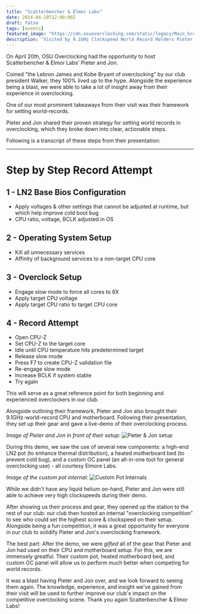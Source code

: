 ```yaml
---
title: "Scatterbencher & Elmor Labs"
date: 2024-04-20T12:00:00Z
draft: false
tags: [events]
featured_image: "https://cdn.osuoverclocking.com/static/legacy/Main_Group.webp"
description: "Visited by 9.1GHz Clockspeed World Record Holders Pieter & Jon"
---
```


On April 20th, OSU Overclocking had the opportunity to host Scatterbencher & Elmor Labs' Pieter and Jon.

Coined "the Lebron James and Kobe Bryant of overclocking" by our club president Walker, they 100% lived up to the hype. Alongside the experience being a blast, we were able to take a lot of insight away from their experience in overclocking.

One of our most prominent takeaways from their visit was their framework for setting world-records.

Pieter and Jon shared their proven strategy for setting world records in overclocking, which they broke down into clear, actionable steps.

Following is a transcript of these steps from their presentation:

<hr>

# Step by Step Record Attempt

## 1 - LN2 Base Bios Configuration
- Apply voltages & other settings that cannot be adjusted at runtime, but which help improve cold boot bug
- CPU ratio, voltage, BCLK adjusted in OS

## 2 - Operating System Setup
- Kill all unnecessary services
- Affinity of background services to a non-target CPU core

## 3 - Overclock Setup
- Engage slow mode to force all cores to 8X
- Apply target CPU voltage
- Apply target CPU ratio to target CPU core

## 4 - Record Attempt
- Open CPU-Z
- Set CPU-Z to the target core
- Idle until CPU temperature hits predetermined target
- Release slow mode
- Press F7 to create CPU-Z validation file
- Re-engage slow mode
- Increase BCLK if system stable
- Try again

This will serve as a great reference point for both beginning and experienced overclockers in our club.

Alongside outlining their framework, Pieter and Jon also brought their 9.1GHz-world-record CPU and motherboard. Following their presentation, they set up their gear and gave a live-demo of their overclocking process.

*Image of Pieter and Jon in front of their setup:*
![Pieter & Jon setup](https://cdn.osuoverclocking.com/elmor/)

During this demo, we saw the use of several new components: a high-end LN2 pot (to enhance thermal distribution), a heated motherboard bed (to prevent cold bug), and a custom OC panel (an all-in-one tool for general overclocking use) - all courtesy Elmore Labs.

*Image of the custom pot internal:*
![Custom Pot Internals](https://cdn.osuoverclocking.com/elmor/)

While we didn't have any liquid helium on-hand, Pieter and Jon were still able to achieve very high clockspeeds during their demo.

After showing us their process and gear, they opened up the station to the rest of our club: our club then hosted an internal "overclocking competition" to see who could set the highest score & clockspeed on their setup. Alongside being a fun competition, it was a great opportunity for everyone in our club to solidify Pieter and Jon's overclocking framework.

 The best part: After the demo, we were *gifted* all of the gear that Pieter and Jon had used on their CPU and motherboard setup. For this, we are immensely greatful. Their custom pot, heated motherboard bed, and custom OC panel will allow us to perform much better when competing for world records.

It was a blast having Pieter and Jon over, and we look forward to seeing them again. The knowledge, experience, and insight we've gained from their visit will be used to further improve our club's impact on the competitive overclocking scene. Thank you again Scatterbencher & Elmor Labs!